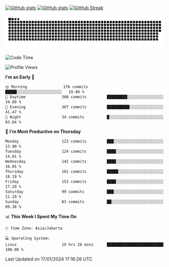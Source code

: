 [![GitHub stats](https://github-readme-stats.vercel.app/api?username=aurelioklv&card_width=500&show_icons=true&rank_icon=github&theme=solarized-dark#gh-dark-mode-only)](https://github.com/anuraghazra/github-readme-stats#gh-dark-mode-only)
[![GitHub stats](https://github-readme-stats.vercel.app/api?username=aurelioklv&card_width=500&show_icons=true&rank_icon=github&theme=buefy#gh-light-mode-only)](https://github.com/anuraghazra/github-readme-stats#gh-light-mode-only)
[![GitHub Streak](https://streak-stats.demolab.com/?user=aurelioklv&card_width=336&theme=solarized-dark)](https://git.io/streak-stats)

<picture>
  <source media="(prefers-color-scheme: dark)" srcset="https://raw.githubusercontent.com/aurelioklv/aurelioklv/snake-output/github-contribution-grid-snake-dark.svg">
  <source media="(prefers-color-scheme: light)" srcset="https://raw.githubusercontent.com/aurelioklv/aurelioklv/snake-output/github-contribution-grid-snake.svg">
  <img alt="github contribution grid snake animation" src="https://raw.githubusercontent.com/aurelioklv/aurelioklv/snake-output/github-contribution-grid-snake.svg">
</picture>

<!--START_SECTION:waka-->
![Code Time](http://img.shields.io/badge/Code%20Time-364%20hrs%205%20mins-blue)

![Profile Views](http://img.shields.io/badge/Profile%20Views-9-blue)

**I'm an Early 🐤** 

```text
🌞 Morning                176 commits         █████░░░░░░░░░░░░░░░░░░░░   19.89 % 
🌆 Daytime                308 commits         █████████░░░░░░░░░░░░░░░░   34.80 % 
🌃 Evening                367 commits         ██████████░░░░░░░░░░░░░░░   41.47 % 
🌙 Night                  34 commits          █░░░░░░░░░░░░░░░░░░░░░░░░   03.84 % 
```
📅 **I'm Most Productive on Thursday** 

```text
Monday                   123 commits         ███░░░░░░░░░░░░░░░░░░░░░░   13.90 % 
Tuesday                  124 commits         ████░░░░░░░░░░░░░░░░░░░░░   14.01 % 
Wednesday                142 commits         ████░░░░░░░░░░░░░░░░░░░░░   16.05 % 
Thursday                 161 commits         █████░░░░░░░░░░░░░░░░░░░░   18.19 % 
Friday                   153 commits         ████░░░░░░░░░░░░░░░░░░░░░   17.29 % 
Saturday                 99 commits          ███░░░░░░░░░░░░░░░░░░░░░░   11.19 % 
Sunday                   83 commits          ██░░░░░░░░░░░░░░░░░░░░░░░   09.38 % 
```


📊 **This Week I Spent My Time On** 

```text
🕑︎ Time Zone: Asia/Jakarta

💻 Operating System: 
Linux                    19 hrs 28 mins      █████████████████████████   100.00 % 
```


 Last Updated on 17/01/2024 17:16:26 UTC
<!--END_SECTION:waka-->
